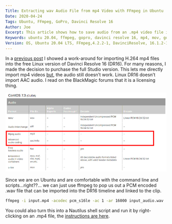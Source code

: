 ```yaml
---
Title: Extracting wav Audio File from mp4 Video with FFmpeg in Ubuntu
Date: 2020-04-24
Tags: Ubuntu, FFmpeg, GoPro, Davinci Resolve 16
Author: Joe
Excerpt: This article shows how to save audio from an .mp4 video file into a high-quality audio file. 
Keywords: ubuntu 20.04, ffmpeg, gopro, davinci resolve 16, mp4, mov, gopro
Version: OS, Ubuntu 20.04 LTS, FFmpeg,4.2.2-1, DavinciResolve, 16.1.2-1
---
```


In a [previous post](https://joelotz.github.io/converting-mp4-videos-to-mov-with-ffmpeg.html) I showed a work-around for importing H.264 mp4 files into the free Linux version of Davinci Resolve 16 (DR16). For many reasons, I made the decision to purchase the full Studio version. This lets me directly import mp4 videos <u>but</u>, the audio still doesn’t work. Linux DR16 doesn’t import AAC audio. I read on the BlackMagic forums that it is a licensing thing. 

![DR16 Input Codecs](/images/2020/DR16_InputAudio.png)

Since we are on Ubuntu and are comfortable with the command line and scripts…right??… we can just use ffmpeg to pop us out a PCM encoded .wav file that can be imported into the DR16 timeline and linked to the clip.

```bash
ffmpeg -i input.mp4 -acodec pcm_s16le -ac 1 -ar 16000 input_audio.wav
```

You could also turn this into a Nautilus shell script and run it by right-clicking on an .mp4 file, the [instructions are here](https://joelotz.github.io/running-shell-scripts-on-files-from-nautilus.html).


